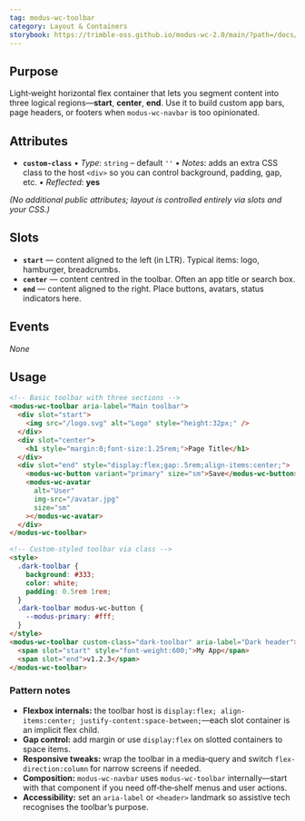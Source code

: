 ```yaml
---
tag: modus-wc-toolbar
category: Layout & Containers
storybook: https://trimble-oss.github.io/modus-wc-2.0/main/?path=/docs/components-toolbar--docs
---
```


## Purpose

Light‑weight horizontal flex container that lets you segment content into three logical regions—**start**, **center**, **end**. Use it to build custom app bars, page headers, or footers when `modus-wc-navbar` is too opinionated.

## Attributes

- **`custom-class`**
  • _Type_: `string` – default `''`
  • _Notes_: adds an extra CSS class to the host `<div>` so you can control background, padding, gap, etc.
  • _Reflected_: **yes**

_(No additional public attributes; layout is controlled entirely via slots and your CSS.)_

## Slots

- **`start`** — content aligned to the left (in LTR). Typical items: logo, hamburger, breadcrumbs.
- **`center`** — content centred in the toolbar. Often an app title or search box.
- **`end`** — content aligned to the right. Place buttons, avatars, status indicators here.

## Events

_None_

## Usage

```html
<!-- Basic toolbar with three sections -->
<modus-wc-toolbar aria-label="Main toolbar">
  <div slot="start">
    <img src="/logo.svg" alt="Logo" style="height:32px;" />
  </div>
  <div slot="center">
    <h1 style="margin:0;font-size:1.25rem;">Page Title</h1>
  </div>
  <div slot="end" style="display:flex;gap:.5rem;align-items:center;">
    <modus-wc-button variant="primary" size="sm">Save</modus-wc-button>
    <modus-wc-avatar
      alt="User"
      img-src="/avatar.jpg"
      size="sm"
    ></modus-wc-avatar>
  </div>
</modus-wc-toolbar>

<!-- Custom-styled toolbar via class -->
<style>
  .dark-toolbar {
    background: #333;
    color: white;
    padding: 0.5rem 1rem;
  }
  .dark-toolbar modus-wc-button {
    --modus-primary: #fff;
  }
</style>
<modus-wc-toolbar custom-class="dark-toolbar" aria-label="Dark header">
  <span slot="start" style="font-weight:600;">My App</span>
  <span slot="end">v1.2.3</span>
</modus-wc-toolbar>
```

### Pattern notes

- **Flexbox internals:** the toolbar host is `display:flex; align-items:center; justify-content:space-between;`—each slot container is an implicit flex child.
- **Gap control:** add margin or use `display:flex` on slotted containers to space items.
- **Responsive tweaks:** wrap the toolbar in a media‑query and switch `flex-direction:column` for narrow screens if needed.
- **Composition:** `modus-wc-navbar` uses `modus-wc-toolbar` internally—start with that component if you need off‑the‑shelf menus and user actions.
- **Accessibility:** set an `aria-label` or `<header>` landmark so assistive tech recognises the toolbar’s purpose.
